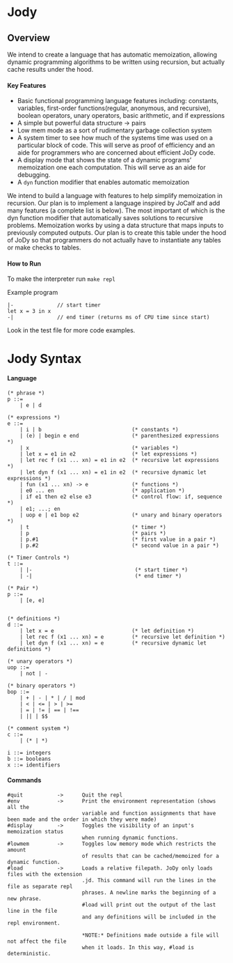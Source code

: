 # Jody

## Overview
We intend to create a language that has automatic memoization, allowing dynamic programming algorithms to be written using recursion, but actually cache results under the hood.

#### Key Features
- Basic functional programming language features including: constants, variables, first-order functions(regular, anonymous, and recursive), boolean operators, unary operators, basic arithmetic, and if expressions
- A simple but powerful data structure -> pairs
- Low mem mode as a sort of rudimentary garbage collection system
- A system timer to see how much of the systems time was used on a particular block of code. This will serve as proof of efficiency and an aide for programmers who are concerned about efficient JoDy code.
- A display mode that shows the state of a dynamic programs’ memoization one each computation. This will serve as an aide for debugging.
- A `dyn` function modifier that enables automatic memoization

We intend to build a language with features to help simplify memoization in recursion. Our plan is to implement a language inspired by JoCalf and add many features (a complete list is below). The most important of which is the dyn function modifier that automatically saves solutions to recursive problems. Memoization works by using a data structure that maps inputs to previously computed outputs. Our plan is to create this table under the hood of JoDy so that programmers do not actually have to instantiate any tables or make checks to tables. 

#### How to Run

To make the interpreter run `make repl`

Example program
```
|-              // start timer
let x = 3 in x
-|              // end timer (returns ms of CPU time since start)
```

Look in the test file for more code examples.

# Jody Syntax
#### Language
```
(* phrase *)
p ::=
    | e | d

(* expressions *)
e ::=
    | i | b                             (* constants *)
    | (e) | begin e end                 (* parenthesized expressions *)
    | x                                 (* variables *)
    | let x = e1 in e2                  (* let expressions *)
    | let rec f (x1 ... xn) = e1 in e2  (* recursive let expressions *)
    | let dyn f (x1 ... xn) = e1 in e2  (* recursive dynamic let expressions *)
    | fun (x1 ... xn) -> e              (* functions *)
    | e0 ... en                         (* application *)
    | if e1 then e2 else e3             (* control flow: if, sequence *)
    | e1; ...; en
    | uop e | e1 bop e2                 (* unary and binary operators *)
    | t                                 (* timer *)
    | p                                 (* pairs *)
    | p.#1                              (* first value in a pair *)
    | p.#2                              (* second value in a pair *)
    
(* Timer Controls *)
t ::=                                   
    | |-                                 (* start timer *)
    | -|                                 (* end timer *)

(* Pair *)
p ::=
    | [e, e]
    

(* definitions *)
d ::=
    | let x = e                         (* let definition *)
    | let rec f (x1 ... xn) = e         (* recursive let definition *)
    | let dyn f (x1 ... xn) = e         (* recursive dynamic let definitions *)

(* unary operators *)
uop ::=
    | not | - 

(* binary operators *)
bop ::=
    | + | - | * | / | mod
    | < | <= | > | >=
    | = | != | == | !==
    | || | $$

(* comment system *)
c ::=
    | (* | *)

i ::= integers
b ::= booleans
x ::= identifiers
```
#### Commands
```
#quit           ->      Quit the repl
#env            ->      Print the environment representation (shows all the 
                        variable and function assignments that have been made and the order in which they were made)
#display        ->      Toggles the visibility of an input's memoization status 
                        when running dynamic functions. 
#lowmem         ->      Toggles low memory mode which restricts the amount
                        of results that can be cached/memoized for a dynamic function.
#load           ->      Loads a relative filepath. JoDy only loads files with the extension
                        .jd. This command will run the lines in the file as separate repl
                        phrases. A newline marks the beginning of a new phrase.
                        #load will print out the output of the last line in the file
                        and any definitions will be included in the repl environment.

                        *NOTE:* Definitions made outside a file will not affect the file
                        when it loads. In this way, #load is deterministic.

```

